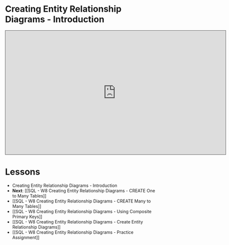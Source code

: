 # Creating Entity Relationship Diagrams - Introduction

<iframe src="https://egator.hosted.panopto.com/Panopto/Pages/Embed.aspx?id=f29892e1-352d-4b0c-b6c0-b11c015d2ffb&autoplay=false&offerviewer=true&showtitle=true&showbrand=true&captions=false&interactivity=all" height="405" width="720" style="border: 1px solid #464646;" allowfullscreen allow="autoplay" aria-label="Panopto Embedded Video Player"></iframe>

# Lessons
- Creating Entity Relationship Diagrams - Introduction
- **Next**: [[SQL - W8 Creating Entity Relationship Diagrams - CREATE One to Many Tables]]
- [[SQL - W8 Creating Entity Relationship Diagrams - CREATE Many to Many Tables]]
- [[SQL - W8 Creating Entity Relationship Diagrams - Using Composite Primary Keys]]
- [[SQL - W8 Creating Entity Relationship Diagrams - Create Entity Relationship Diagrams]]
- [[SQL - W8 Creating Entity Relationship Diagrams - Practice Assignment]]